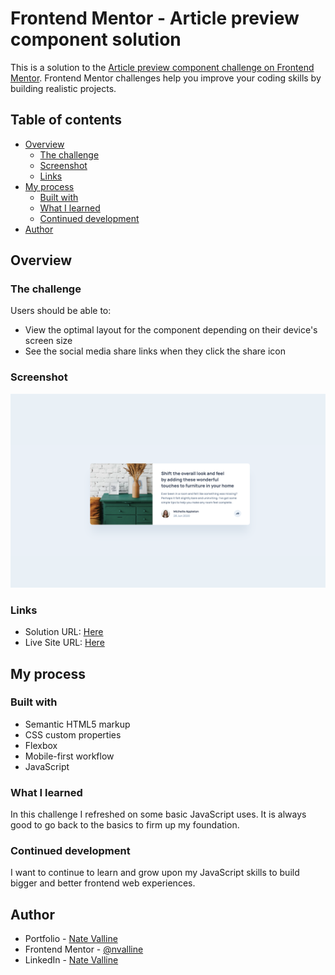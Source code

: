 # Frontend Mentor - Article preview component solution

This is a solution to the [Article preview component challenge on Frontend Mentor](https://www.frontendmentor.io/challenges/article-preview-component-dYBN_pYFT). Frontend Mentor challenges help you improve your coding skills by building realistic projects.

## Table of contents

- [Overview](#overview)
  - [The challenge](#the-challenge)
  - [Screenshot](#screenshot)
  - [Links](#links)
- [My process](#my-process)
  - [Built with](#built-with)
  - [What I learned](#what-i-learned)
  - [Continued development](#continued-development)
- [Author](#author)

## Overview

### The challenge

Users should be able to:

- View the optimal layout for the component depending on their device's screen size
- See the social media share links when they click the share icon

### Screenshot

![Finished Article Preview Component Solution](./design/screenshot.png)

### Links

- Solution URL: [Here](https://www.frontendmentor.io/solutions/vanilla-css-and-js-_o7QbzD96s)
- Live Site URL: [Here](https://nv-article-preview-component.netlify.app/)

## My process

### Built with

- Semantic HTML5 markup
- CSS custom properties
- Flexbox
- Mobile-first workflow
- JavaScript

### What I learned

In this challenge I refreshed on some basic JavaScript uses. It is always good to go back to the basics to firm up my foundation.

### Continued development

I want to continue to learn and grow upon my JavaScript skills to build bigger and better frontend web experiences.

## Author

- Portfolio - [Nate Valline](https://natevalline.dev)
- Frontend Mentor - [@nvalline](https://www.frontendmentor.io/profile/nvalline)
- LinkedIn - [Nate Valline](https://www.linkedin.com/in/nvalline)
